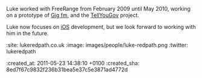 Luke worked with FreeRange from February 2009 until May 2010, working on a prototype of [Gig fm](/gig-fm), and the [TellYouGov](/tellyougov) project.

Luke now focuses on [iOS][] development, but we look forward to working with him in the future.

[iOS]: http://developer.apple.com/

:site: lukeredpath.co.uk
:image: images/people/luke-redpath.png
:twitter: lukeredpath

:created_at: 2011-05-23 14:38:10 +0100
:created_sha: 8ed7f67c9832f236b31bea5e37c5e3871ad4772d
